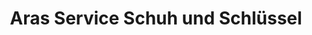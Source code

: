 ---
title: "Aras Service Schuh und Schlüssel"
url: /konstanz/aras-service-schuh-und-schluessel/
shop: Allgemein
---